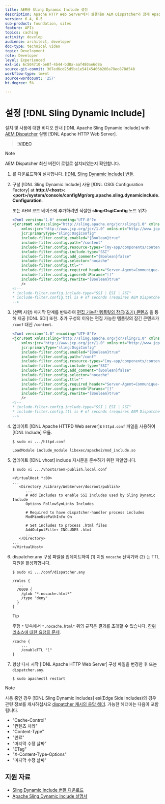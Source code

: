 ```yaml
---
title: AEM용 Sling Dynamic Include 설정
description: Apache HTTP Web Server에서 실행되는 AEM Dispatcher와 함께 Apache Sling Dynamic Include를 설치하고 사용하는 비디오 개요입니다.
version: 6.4, 6.5
sub-product: foundation, sites
feature: APIs
topics: caching
activity: develop
audience: architect, developer
doc-type: technical video
topic: Development
role: Developer
level: Experienced
exl-id: 6c504710-be8f-4b44-bd8a-aaf480ae6d8a
source-git-commit: 307ed6cd25d5be1e54145406b206a78ec878d548
workflow-type: tm+mt
source-wordcount: '257'
ht-degree: 5%

---
```


# 설정 [!DNL Sling Dynamic Include]

설치 및 사용에 대한 비디오 안내 [!DNL Apache Sling Dynamic Include] with [AEM Dispatcher](https://experienceleague.adobe.com/docs/experience-manager-dispatcher/using/dispatcher.html?lang=ko-KR) 실행 [!DNL Apache HTTP Web Server].

>[!VIDEO](https://video.tv.adobe.com/v/17040/?quality=12&learn=on)

>[!NOTE]
>
> AEM Dispatcher 최신 버전이 로컬로 설치되었는지 확인합니다.

1. 를 다운로드하여 설치합니다. [[!DNL Sling Dynamic Include] 번들](https://sling.apache.org/downloads.cgi).
1. 구성 [!DNL Sling Dynamic Include] 사용 [!DNL OSGi Configuration Factory] at **http://&lt;host>:&lt;port>/system/console/configMgr/org.apache.sling.dynamicinclude.Configuration**.

   또는 AEM 코드 베이스에 추가하려면 적절한 **sling:OsgiConfig** 노드 위치:

   ```xml
   <?xml version="1.0" encoding="UTF-8"?>
   <jcr:root xmlns:sling="http://sling.apache.org/jcr/sling/1.0" xmlns:cq="http://www.day.com/jcr/cq/1.0"
       xmlns:jcr="http://www.jcp.org/jcr/1.0" xmlns:nt="http://www.jcp.org/jcr/nt/1.0"
       jcr:primaryType="sling:OsgiConfig"
       include-filter.config.enabled="{Boolean}true"
       include-filter.config.path="/content"
       include-filter.config.resource-types="[my-app/components/content/highly-dynamic]"
       include-filter.config.include-type="SSI" 
       include-filter.config.add_comment="{Boolean}false"
       include-filter.config.selector="nocache"
       include-filter.config.ttl=""
       include-filter.config.required_header="Server-Agent=Communique-Dispatcher"
       include-filter.config.ignoreUrlParams="[]"
       include-filter.config.rewrite="{Boolean}true"
       />
   <!--
   * include-filter.config.include-type="SSI | ESI | JSI"
   * include-filter.config.ttl is # of seconds (requires AEM Dispatcher 4.1.11+)
   -->
   ```

1. (선택 사항) 마지막 단계를 반복하여 [편집 가능한 템플릿의 잠금(초기) 콘텐츠](https://helpx.adobe.com/kr/experience-manager/6-5/sites/developing/using/page-templates-editable.html) 을 통해 제공 [!DNL SDI] 또한. 추가 구성의 이유는 편집 가능한 템플릿의 잠긴 콘텐츠가 `/conf` 대신 `/content`.

   ```xml
   <?xml version="1.0" encoding="UTF-8"?>
   <jcr:root xmlns:sling="http://sling.apache.org/jcr/sling/1.0" xmlns:cq="http://www.day.com/jcr/cq/1.0"
       xmlns:jcr="http://www.jcp.org/jcr/1.0" xmlns:nt="http://www.jcp.org/jcr/nt/1.0"
       jcr:primaryType="sling:OsgiConfig"
       include-filter.config.enabled="{Boolean}true"
       include-filter.config.path="/conf"
       include-filter.config.resource-types="[my-app/components/content/highly-dynamic]"
       include-filter.config.include-type="SSI" 
       include-filter.config.add_comment="{Boolean}false"
       include-filter.config.selector="nocache"
       include-filter.config.ttl=""
       include-filter.config.required_header="Server-Agent=Communique-Dispatcher"
       include-filter.config.ignoreUrlParams="[]"
       include-filter.config.rewrite="{Boolean}true"
       />
   <!--
   * include-filter.config.include-type="SSI | ESI | JSI"
   * include-filter.config.ttl is # of seconds (requires AEM Dispatcher 4.1.11+)
   -->
   ```

1. 업데이트 [!DNL Apache HTTPD Web server]s `httpd.conf` 파일을 사용하여 [!DNL Include] 모듈.

   ```shell
   $ sudo vi .../httpd.conf
   ```

   ```shell
   LoadModule include_module libexec/apache2/mod_include.so
   ```

1. 업데이트 [!DNL vhost] include 지시문을 준수하기 위한 파일입니다.

   ```shell
   $ sudo vi .../vhosts/aem-publish.local.conf
   ```

   ```shell
   <VirtualHost *:80>
   ...
      <Directory /Library/WebServer/docroot/publish>
         ...
         # Add Includes to enable SSI Includes used by Sling Dynamic Include
         Options FollowSymLinks Includes
   
         # Required to have dispatcher-handler process includes
         ModMimeUsePathInfo On
   
         # Set includes to process .html files
         AddOutputFilter INCLUDES .html
         ...
      </Directory>
   ...
   </VirtualHost>
   ```

1. dispatcher.any 구성 파일을 업데이트하여 (1) 지원 `nocache` 선택기와 (2) 는 TTL 지원을 활성화합니다.

   ```shell
   $ sudo vi .../conf/dispatcher.any
   ```

   ```shell
   /rules {
     ...
     /0009 {
       /glob "*.nocache.html*"
       /type "deny"
     } 
   }
   ```

   >[!TIP]
   >
   > 후행 `*` 빗속에서 `*.nocache.html*` 위의 규칙은 결과를 초래할 수 있습니다. [하위 리소스에 대한 요청의 문제](https://github.com/AdobeDocs/experience-manager-learn.en/issues/16).

   ```shell
   /cache {
       ...
       /enableTTL "1"
   }
   ```

1. 항상 다시 시작 [!DNL Apache HTTP Web Server] 구성 파일을 변경한 후 또는 `dispatcher.any`.

   ```shell
   $ sudo apachectl restart
   ```

>[!NOTE]
>
>사용 중인 경우 [!DNL Sling Dynamic Includes] esi(Edge Side Includes)의 경우 관련 정보를 캐시하십시오 [dispatcher 캐시의 응답 헤더](https://experienceleague.adobe.com/docs/experience-manager-dispatcher/using/configuring/dispatcher-configuration.html#CachingHTTPResponseHeaders). 가능한 헤더에는 다음이 포함됩니다.
>
>* &quot;Cache-Control&quot;
>* &quot;컨텐츠 처리&quot;
>* &quot;Content-Type&quot;
>* &quot;만료&quot;
>* &quot;마지막 수정 날짜&quot;
>* &quot;ETag&quot;
>* &quot;X-Content-Type-Options&quot;
>* &quot;마지막 수정 날짜&quot;
>


## 지원 자료

* [Sling Dynamic Include 번들 다운로드](https://sling.apache.org/downloads.cgi)
* [Apache Sling Dynamic Include 설명서](https://github.com/Cognifide/Sling-Dynamic-Include)
